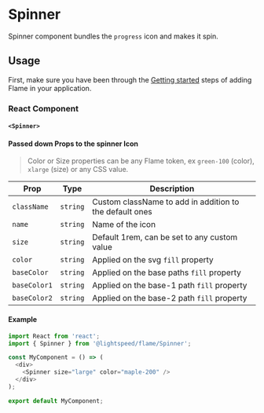 # Spinner

Spinner component bundles the `progress` icon and makes it spin.

## Usage

First, make sure you have been through the [Getting started](https://github.com/lightspeed/flame#getting-started) steps of adding Flame in your application.

### React Component

#### `<Spinner>`

#### Passed down Props to the spinner Icon

> Color or Size properties can be any Flame token, ex `green-100` (color), `xlarge` (size) or any CSS value.

| Prop         | Type     | Description                                             |
| ------------ | -------- | ------------------------------------------------------- |
| `className`  | `string` | Custom className to add in addition to the default ones |
| `name`       | `string` | Name of the icon                                        |
| `size`       | `string` | Default 1rem, can be set to any custom value            |
| `color`      | `string` | Applied on the svg `fill` property                      |
| `baseColor`  | `string` | Applied on the base paths `fill` property               |
| `baseColor1` | `string` | Applied on the base-1 path `fill` property              |
| `baseColor2` | `string` | Applied on the base-2 path `fill` property              |

#### Example

```js
import React from 'react';
import { Spinner } from '@lightspeed/flame/Spinner';

const MyComponent = () => (
  <div>
    <Spinner size="large" color="maple-200" />
  </div>
);

export default MyComponent;
```
